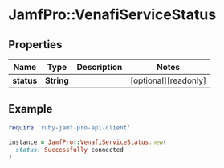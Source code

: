 # JamfPro::VenafiServiceStatus

## Properties

| Name | Type | Description | Notes |
| ---- | ---- | ----------- | ----- |
| **status** | **String** |  | [optional][readonly] |

## Example

```ruby
require 'ruby-jamf-pro-api-client'

instance = JamfPro::VenafiServiceStatus.new(
  status: Successfully connected
)
```

